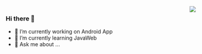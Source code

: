 <img align="right" src="https://github-readme-stats.vercel.app/api?username=haotsang&show_icons=true&icon_color=CE1D2D&text_color=718096&bg_color=ffffff&hide_title=true" />


### Hi there 👋
- 🔭 I’m currently working on Android App
- 🌱 I’m currently learning JavaWeb
- 💬 Ask me about ...


<!--
**haotsang/haotsang** is a ✨ _special_ ✨ repository because its `README.md` (this file) appears on your GitHub profile.

Here are some ideas to get you started:

- 🔭 I’m currently working on ...
- 🌱 I’m currently learning ...
- 👯 I’m looking to collaborate on ...
- 🤔 I’m looking for help with ...
- 💬 Ask me about ...
- 📫 How to reach me: ...
- 😄 Pronouns: ...
- ⚡ Fun fact: ...
-->
